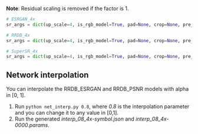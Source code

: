**Note**: Residual scaling is removed if the factor is 1.

```python
# ESRGAN_4x
sr_args = dict(up_scale=4, is_rgb_model=True, pad=None, crop=None, pre_upscale=False)

# RRDB_4x
sr_args = dict(up_scale=4, is_rgb_model=True, pad=None, crop=None, pre_upscale=False)

# SuperSR_4x
sr_args = dict(up_scale=4, is_rgb_model=True, pad=None, crop=None, pre_upscale=False)
```

## Network interpolation
You can interpolate the RRDB_ESRGAN and RRDB_PSNR models with alpha in [0, 1].

1. Run `python net_interp.py 0.8`, where *0.8* is the interpolation parameter and you can change it to any value in [0,1].
2. Run the generated *interp_08_4x-symbol.json* and *interp_08_4x-0000.params*.
